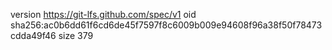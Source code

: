 version https://git-lfs.github.com/spec/v1
oid sha256:ac0b6dd61f6cd6de45f7597f8c6009b009e94608f96a38f50f78473cdda49f46
size 379
